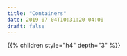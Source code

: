 ```yaml
---
title: "Containers"
date: 2019-07-04T10:31:20-04:00
draft: false
---
```


{{% children style="h4" depth="3" %}}
